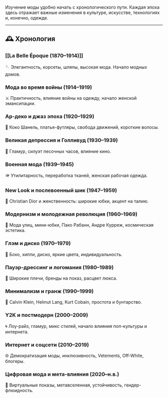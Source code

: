 Изучение моды удобно начать с хронологического пути. Каждая эпоха здесь отражает важные изменения в культуре, искусстве, технологиях и, конечно, одежде.

---

## 🕰️ Хронология

### [[La Belle Époque (1870–1914)]]
🪡 Элегантность, корсеты, шляпы, высокая мода. Начало модных домов.

### Мода во время войны (1914–1919)
⚔️ Практичность, влияние войны на одежду, начало женской эмансипации.

### Ар-деко и джаз эпоха (1920–1929)
🎷 Коко Шанель, платья-футляры, свобода движений, короткие волосы.

### Великая депрессия и Голливуд (1930–1939)
🎥 Гламур, силуэт песочных часов, влияние кино.

### Военная мода (1939–1945)
🪖 Утилитарность, переработка тканей, женская рабочая одежда.

### New Look и послевоенный шик (1947–1959)
👗 Christian Dior и женственность: широкие юбки, акцент на талию.

### Модернизм и молодежная революция (1960–1969)
🚀 Мода улиц, мини-юбки, Пако Рабанн, Андре Курреж, космическая эстетика.

### Глэм и диско (1970–1979)
💃 Бохо, хиппи, диско, яркие цвета, индивидуальность.

### Пауэр-дрессинг и логомания (1980–1989)
📣 Широкие плечи, бренды на показ, расцвет люкса.

### Минимализм и гранж (1990–1999)
🖤 Calvin Klein, Helmut Lang, Kurt Cobain, простота и бунтарство.

### Y2K и постмодерн (2000–2009)
🌀 Лоу-райз, гламур, микс стилей, начало влияния поп-культуры и интернета.

### Интернет и соцсети (2010–2019)
🌐 Демократизация моды, инклюзивность, Vetements, Off-White, блогеры.

### Цифровая мода и мета-влияния (2020–н.в.)
🧬 Виртуальные показы, метавселенная, устойчивость, гендер-флюидность.